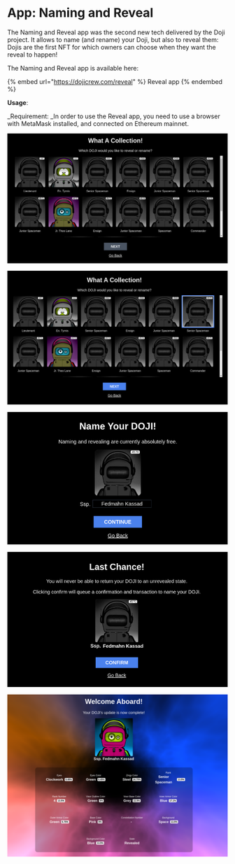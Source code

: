 # App: Naming and Reveal

The Naming and Reveal app was the second new tech delivered by the Doji project. It allows to name (and rename) your Doji, but also to reveal them: Dojis are the first NFT for which owners can choose when they want the reveal to happen! 

The Naming and Reveal app is available here:

{% embed url="https://dojicrew.com/reveal" %}
Reveal app
{% endembed %}

**Usage**:

_Requirement: _In order to use the Reveal app, you need to use a browser with MetaMask installed, and connected on Ethereum mainnet.

![After connecting your wallet, the app will display your Doji collection](<../.gitbook/assets/image (1) (1).png>)

![Select an unrevealed Doji to name and reveal it, or an already revealed Doji to rename it, and click on "Next"](<../.gitbook/assets/image (7).png>)

![Name your Doji and click on "Continue"](<../.gitbook/assets/image (2).png>)

![Confirm and "Sign" with your wallet](<../.gitbook/assets/image (8).png>)

![Congrats for your beautiful Doji ](<../.gitbook/assets/image (4) (1).png>)

